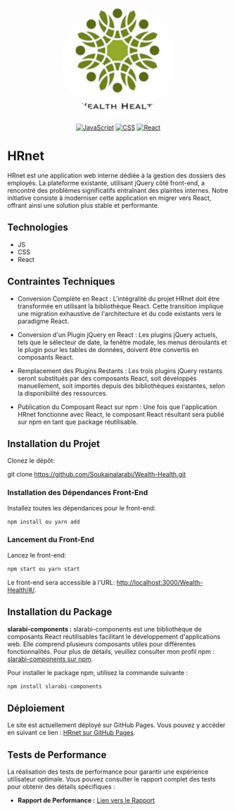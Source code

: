 
<div align="center">
  <img src="src/assets/logo.WebP" alt="Logo de Mon Projet" style=" border-radius: 50% ">






[![JavaScript](https://img.shields.io/badge/JavaScript-F7DF1E?style=for-the-badge&logo=javascript&logoColor=black)](https://developer.mozilla.org/en-US/docs/Web/JavaScript)
[![CSS](https://img.shields.io/badge/CSS-1572B6?style=for-the-badge&logo=css3&logoColor=white)](https://developer.mozilla.org/en-US/docs/Web/CSS)
[![React](https://img.shields.io/badge/React-70DAFB?style=for-the-badge&logo=react&logoColor=blue)](https://reactjs.org/)

</div>

# HRnet

HRnet est une application web interne dédiée à la gestion des dossiers des employés. La plateforme existante, utilisant jQuery côté front-end, a rencontré des problèmes significatifs entraînant des plaintes internes. Notre initiative consiste à moderniser cette application en migrer vers React, offrant ainsi une solution plus stable et performante.

## Technologies

- JS
- CSS
- React

## Contraintes Techniques

- Conversion Complète en React :
L'intégralité du projet HRnet doit être transformée en utilisant la bibliothèque React. Cette transition implique une migration exhaustive de l'architecture et du code existants vers le paradigme React.

- Conversion d'un Plugin jQuery en React :
Les plugins jQuery actuels, tels que le sélecteur de date, la fenêtre modale, les menus déroulants et le plugin pour les tables de données, doivent être convertis en composants React.

- Remplacement des Plugins Restants :
Les trois plugins jQuery restants seront substitués par des composants React, soit développés manuellement, soit importés depuis des bibliothèques existantes, selon la disponibilité des ressources.

- Publication du Composant React sur npm :
Une fois que l'application HRnet fonctionne avec React, le composant React résultant sera publié sur npm en tant que package réutilisable.


## Installation du Projet
Clonez le dépôt:

git clone https://github.com/Soukainalarabi/Wealth-Health.git

### Installation des Dépendances Front-End
Installez toutes les dépendances pour le front-end:

```bash
npm install ou yarn add
```

### Lancement du Front-End
Lancez le front-end:
```bash
npm start ou yarn start
```
Le front-end sera accessible à l'URL: [http://localhost:3000/Wealth-Health/#/](http://localhost:3000/Wealth-Health/#/).

## Installation du Package

**slarabi-components :**
slarabi-components est une bibliothèque de composants React réutilisables facilitant le développement d'applications web. Elle comprend plusieurs composants utiles pour différentes fonctionnalités. 
Pour plus de détails, veuillez consulter mon profil npm : [slarabi-components sur npm](https://www.npmjs.com/package/slarabi-components).

Pour installer le package npm, utilisez la commande suivante :
```bash 
npm install slarabi-components
```
## Déploiement

Le site est actuellement déployé sur GitHub Pages. Vous pouvez y accéder en suivant ce lien : [HRnet sur GitHub Pages](https://soukainalarabi.github.io/Wealth-Health/#/).

## Tests de Performance

La réalisation des tests de performance pour garantir une expérience utilisateur optimale. Vous pouvez consulter le rapport complet des tests pour obtenir des détails spécifiques :

- **Rapport de Performance :** [Lien vers le Rapport](https://www.pdffiller.com/jsfiller-desk12/?isShareViaLink=1&lang=fr&projectId=1394893565&loader=tips&MEDIUM_PDFJS=true&PAGE_REARRANGE_V2_MVP=true&richTextFormatting=true&isPageRearrangeV2MVP=true&jsf-page-rearrange-v2=true&jsf-new-header=false&jsf-document-scroll-zoom=true&jsf-redesign-full=false&routeId=ed11ed968baa33e6f096c57a4ffd5646#043971d1ffc142188c68daba12dba1ed)